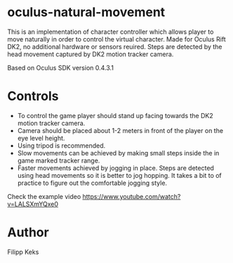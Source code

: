 oculus-natural-movement
=======================

This is an implementation of character controller which allows player to move naturally in order to control the virtual character.
Made for Oculus Rift DK2, no additional hardware or sensors reuired. Steps are detected by the head movement captured by DK2 motion tracker camera.

Based on Oculus SDK version 0.4.3.1

Controls
========

 * To control the game player should stand up facing towards the DK2 motion tracker camera.
 * Camera should be placed about 1-2 meters in front of the player on the eye level height.
 * Using tripod is recommended.
 * Slow movements can be achieved by making small steps inside the in game marked tracker range.
 * Faster movements achieved by jogging in place. Steps are detected using head movements so it is better to jog hopping. It takes a bit to of practice to figure out the comfortable jogging style.

 Check the example video https://www.youtube.com/watch?v=LALSXmYQxe0

Author
======

Filipp Keks